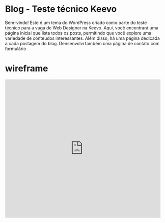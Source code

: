 # Blog - Teste técnico Keevo

Bem-vindo! Este é um tema do WordPress criado como parte do teste técnico para a vaga de Web Designer na Keevo. Aqui, você encontrará uma página inicial que lista todos os posts, permitindo que você explore uma variedade de conteúdos interessantes. Além disso, há uma página dedicada a cada postagem do blog. Densenvolvi também uma página de contato com formulário

# wireframe
<iframe style="border: 1px solid rgba(0, 0, 0, 0.1);" width="100%" height="450" src="https://www.figma.com/embed?embed_host=share&url=https%3A%2F%2Fwww.figma.com%2Fproto%2F05jG4PvSi6HhGGJUXY94zp%2FBlog-Wireframe%3Ftype%3Ddesign%26node-id%3D1-2%26viewport%3D864%252C322%252C0.32%26t%3DZWT9aFGaaejbgfTo-1%26scaling%3Dmin-zoom%26page-id%3D0%253A1%26starting-point-node-id%3D1%253A2%26mode%3Ddesign" allowfullscreen></iframe>

